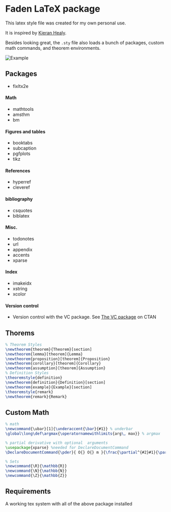 
# Faden LaTeX package
This latex style file was created for my own personal use. 

It is inspired by [Kieran Healy](http://kieranhealy.org/).

Besides looking great, the `.sty` file also loads a bunch of packages, custom math commands, and theorem environments.

![Example](https://www.dropbox.com/s/vt6s6ow3e4vu9hc/latexpackage1.png?dl=1 "Example")

## Packages

- fixltx2e  

#### Math

- mathtools                 
- amsthm                    
- bm     

#### Figures and tables

- booktabs                  
- subcaption                
- pgfplots
- tikz 

#### References

- hyperref                  
- cleveref     

#### bibliography

- csquotes
- biblatex

#### Misc.

- todonotes           
- url                       
- appendix              
- accents 
- xparse

#### Index

- imakeidx                
- xstring
- xcolor

#### Version control
 - Version control with the VC package. See [The VC package](https://www.ctan.org/tex-archive/support/vc?lang=en) on CTAN

## Thorems

```latex
% Theorem Styles
\newtheorem{theorem}{Theorem}[section]
\newtheorem{lemma}[theorem]{Lemma}
\newtheorem{proposition}[theorem]{Proposition}
\newtheorem{corollary}[theorem]{Corollary}
\newtheorem{assumption}[theorem]{Assumption}
% Definition Styles
\theoremstyle{definition}
\newtheorem{definition}{Definition}[section]
\newtheorem{example}{Example}[section]
\theoremstyle{remark}
\newtheorem{remark}{Remark}
```

## Custom Math

```latex
% math
\newcommand{\ubar}[1]{\underaccent{\bar}{#1}} % underbar
\global\long\def\argmax{\operatornamewithlimits{arg\, max}} % argmax

% partial derivative with optional  arguments
\usepackage{xparse} %needed for DeclareDocumentCommand
\DeclareDocumentCommand{\pder}{ O{} O{} m }{\frac{\partial^{#2}#1}{\partial#3^{#2}}}

% Sets
\newcommand{\R}{\mathbb{R}}
\newcommand{\N}{\mathbb{N}}
\newcommand{\Z}{\mathbb{Z}}
```


## Requirements
A working tex system with all of the above package installed